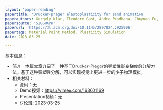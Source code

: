 ```yaml
---
layout: 'paper-reading'
papertitle: 'Drucker-prager elastoplasticity for sand animation'
paperauthors: Gergely Klar, Theodore Gast, Andre Pradhana, Chuyuan Fu, Craig Schroeder, Chenfanfu Jiang, Joseph Teran
papersource: 'SIGGRAPH'
paperurl: 'https://dl.acm.org/doi/10.1145/2897824.2925906'
papertags: Material Point Method, Plasticity Simulation
date: 2023-03-25

---
```


基本信息：

- 简介：本篇文章介绍了一种基于Drucker-Prager的弹塑性形变梯度的分解方法。基于这种弹塑性分解，可以实现视觉上更进一步的沙子物理模拟。
- 相关材料：
  - 源码：无
  - Demo视频：https://vimeo.com/163601169
  - Presentation视频：无
  - 讨论班: 2023-03-25
